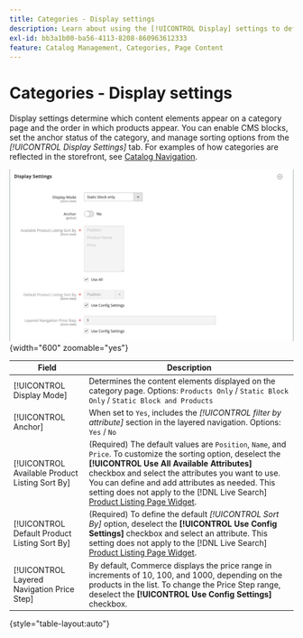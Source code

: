 ```yaml
---
title: Categories - Display settings
description: Learn about using the [!UICONTROL Display] settings to define which content elements appear on a category page and the order in which products appear.
exl-id: bb3a1b00-ba56-4113-8208-860963612333
feature: Catalog Management, Categories, Page Content
---
```

# Categories - Display settings

Display settings determine which content elements appear on a category page and the order in which products appear. You can enable CMS blocks, set the anchor status of the category, and manage sorting options from the _[!UICONTROL Display Settings]_ tab. For examples of how categories are reflected in the storefront, see [Catalog Navigation](navigation.md).

![Display Settings for categories](./assets/category-display-settings.png){width="600" zoomable="yes"}

|Field|Description|
|--- |--- |
|[!UICONTROL Display Mode]|Determines the content elements displayed on the category page. Options: `Products Only` / `Static Block Only` / `Static Block and Products`|
|[!UICONTROL Anchor]|When set to `Yes`, includes the _[!UICONTROL filter by attribute]_ section in the layered navigation. Options: `Yes` / `No`|
|[!UICONTROL Available Product Listing Sort By]|(Required) The default values are `Position`, `Name`, and `Price`. To customize the sorting option, deselect the **[!UICONTROL Use All Available Attributes]** checkbox and select the attributes you want to use. You can define and add attributes as needed. This setting does not apply to the [!DNL Live Search] [Product Listing Page Widget](https://experienceleague.adobe.com/en/docs/commerce-merchant-services/live-search/live-search-storefront/plp-styling).|
|[!UICONTROL Default Product Listing Sort By]|(Required) To define the default _[!UICONTROL Sort By]_ option, deselect the **[!UICONTROL Use Config Settings]** checkbox and select an attribute. This setting does not apply to the [!DNL Live Search] [Product Listing Page Widget](https://experienceleague.adobe.com/en/docs/commerce-merchant-services/live-search/live-search-storefront/plp-styling).|
|[!UICONTROL Layered Navigation Price Step]|By default, Commerce displays the price range in increments of 10, 100, and 1000, depending on the products in the list. To change the Price Step range, deselect the **[!UICONTROL Use Config Settings]** checkbox.|

{style="table-layout:auto"}
